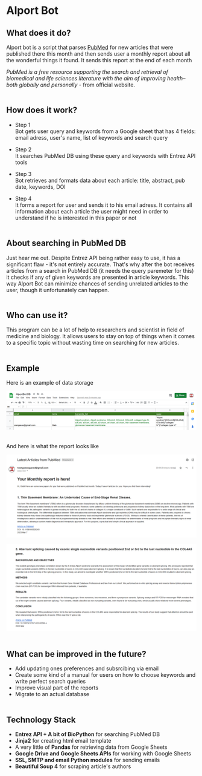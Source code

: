 # Alport Bot

## What does it do?
Alport bot is a script that parses [PubMed](https://pubmed.ncbi.nlm.nih.gov/) for new articles that were published there this month and then sends user a monthly report about all the wonderful things it found. It sends this report at the end of each month

 _PubMed is a free resource supporting the search and retrieval of biomedical and life sciences literature with the aim of improving health–both globally and personally_ - from official website.<br><br>

## How does it work?
- Step 1 <br> Bot gets user query and keywords from a Google sheet that has 4 fields: email adress, user's name, list of keywords and search query

- Step 2 <br> It searches PubMed DB using these query and keywords with Entrez API tools

- Step 3 <br> Bot retrieves and formats data about each article: title, abstract, pub date, keywords, DOI

- Step 4 <br> It forms a report for user and sends it to his email adress. It contains all information about each article the user might need in order to understand if he is interested in this paper or not
<br><br>
## About searching in PubMed DB
Just hear me out. Despite Entrez API being rather easy to use, it has a significant flaw - it's not entirely accurate. That's why after the bot receives articles from a search in PubMed DB (it needs the query paremeter for this) it checks if any of given keywords are presented in article keywords. This way Alport Bot can minimize chances of sending unrelated articles to the user, though it unfortunately can happen.<br><br>

## Who can use it?
This program can be a lot of help to researchers and scientist in field of medicine and biology. It allows users to stay on top of things when it comes to a specific topic without wasting time on searching for new articles.<br><br>

## Example
Here is an example of data storage

![How the Google sheet looks](Images/db.png)<br><br>

And here is what the report looks like

![How an actual report looks](Images/first.png)

![How an actual report looks](Images/second.png)
<br><br>

## What can be improved in the future?
- Add updating ones preferences and subsrcibing via email
- Create some kind of a manual for users on how to choose keywords and write perfect search queries
- Improve visual part of the reports
- Migrate to an actual database
<br><br>


## Technology Stack
- __Entrez API + A bit of BioPython__ for searching PubMed DB
- __Jinja2__ for creating html email template
- A very little of __Pandas__ for retrieving data from Google Sheets
- __Google Drive and Google Sheets APIs__ for working with Google Sheets
- __SSL, SMTP and email Python modules__ for sending emails
- __Beautiful Soup 4__ for scraping article's authors
